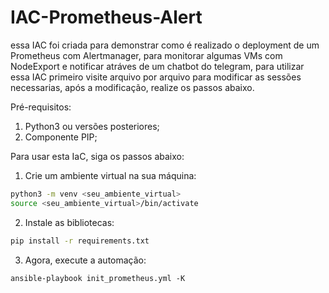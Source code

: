 # IAC-Prometheus-Alert
essa IAC foi criada para demonstrar como é realizado o deployment de um Prometheus com Alertmanager, para monitorar algumas VMs com NodeExport e notificar atráves de um chatbot do telegram, para utilizar essa IAC primeiro visite arquivo por arquivo para modificar as sessões necessarias, após a modificação, realize os passos abaixo.

Pré-requisitos:

1. Python3 ou versões posteriores;
2. Componente PIP;

Para usar esta IaC, siga os passos abaixo:

1. Crie um ambiente virtual na sua máquina:

```bash
python3 -m venv <seu_ambiente_virtual>
source <seu_ambiente_virtual>/bin/activate
```

2. Instale as bibliotecas:
```bash
pip install -r requirements.txt
```
3. Agora, execute a automação:
```
ansible-playbook init_prometheus.yml -K
